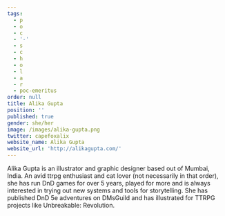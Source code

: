 ```yaml
---
tags:
  - p
  - o
  - c
  - '-'
  - s
  - c
  - h
  - o
  - l
  - a
  - r
  - poc-emeritus
order: null
title: Alika Gupta
position: ''
published: true
gender: she/her
image: /images/alika-gupta.png
twitter: capefoxalix
website_name: Alika Gupta
website_url: 'http://alikagupta.com/'
---
```


Alika Gupta is an illustrator and graphic designer based out of Mumbai, India. An avid ttrpg enthusiast and cat lover (not necessarily in that order), she has run DnD games for over 5 years, played for more and is always interested in trying out new systems and tools for storytelling. She has published DnD 5e adventures on DMsGuild and has illustrated for TTRPG projects like Unbreakable: Revolution.
